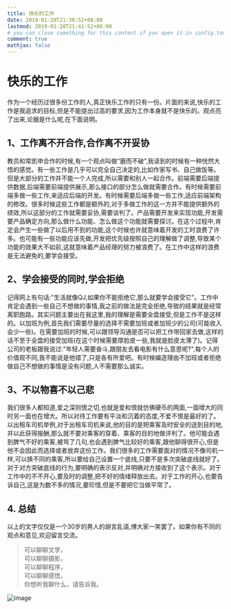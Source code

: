 ```yaml
---
title: 快乐的工作
date: 2019-01-20T21:38:52+08:00
lastmod: 2019-01-28T21:41:52+08:00
# you can close something for this content if you open it in config.toml.
comment: true
mathjax: false
---
```


# 快乐的工作

作为一个经历过很多份工作的人,真正快乐工作的只有一份。片面的来说,快乐的工作是我追求的目标,但是不能提出过高的要求,因为工作本身就不是快乐的。观点亮了出来,论据是什么呢,在下面说明。

## 1、工作离不开合作,合作离不开妥协

教员和常凯申合作的时候,有一个观点叫做“磨而不破”,我读到的时候有一种恍然大悟的感觉。有一些工作是几乎可以完全自己决定的,比如作家写书、自己做饭等。但是大部分的工作并不能一个人完成,所以需要和别人一起合作。前端需要后端提供数据,后端需要前端提供展示,那么接口的部分怎么做就需要合作。有时候需要前端多做一些工作,来适应后端的开发。有时候需要后端多做一些工作,适应前端架构的修改。很多时候这些工作都是额外的,对于多做工作的这一方并不能提供额外的绩效,所以这部分的工作就需要妥协,需要谈判了。产品需要开发来实现功能,开发需要产品确定方向,那么做什么功能、怎么做这个功能就需要探讨。在这个过程中,肯定会产生一些做了以后用不到的功能,这个时候也许就意味着开发的工时浪费了许多。也可能有一些功能应该先做,开发把优先级按照自己的理解做了调整,导致某个功能的效果大不如前,这就意味着产品经理的努力被浪费了。在工作中这样的浪费是无法避免的,要学会接受。

## 2、学会接受的同时,学会拒绝

记得网上有句话:"生活就像QJ,如果你不能拒绝它,那么就要学会接受它"。工作中肯定会遇到一些自己不想做的事情,我之前的做法是完全拒绝,导致的结果就是经常离职跑路。其实问题主要出在我这里,我的理解是需要全盘接受,但是工作不是这样的。以加班为例,首先我们需要尽量的选择不需要加班或者加班少的公司(可能收入会少一些)。在需要加班的时候,可以跟领导沟通是否可以把工作带回家去做,这样的话不至于全盘的接受加班(在这个时候需要厚脸皮一些,我就是脸皮太薄了)。记得公司的老板跟我说过:"年轻人需要奋斗,跟朋友去看电影有什么意思呢?",每个人的价值观不同,我不能说是他错了,只是各有所爱吧。有时候编造理由不加班或者拒绝做自己不想做的事情是没有问题,人不需要那么诚实。

## 3、不以物喜不以己悲

我们很多人都知道,爱之深则恨之切,也就是爱和恨就仿佛硬币的两面,一面增大的同时另一面也在增大。所以对待工作要有平淡和沉着的态度,不爱不恨是最好的了。以出租车司机举例,对于出租车司机来说,他的目的是把乘客及时安全的送到目的地,并以此获得报酬,那么就不要对乘客的穿着、乘客的目的地做评判了。他可能会遇到脾气不好的乘客,被骂了几句,也会遇到脾气比较好的乘客,跟他聊得很开心,但是他不会因此而选择或者放弃这份工作。我们很多的工作需要面对的情况不像司机一样,可以换不同的乘客,所以要给自己设置一个底线,只要不是多次突破底线就好了。对于对方突破底线的行为,要明确的表示反对,并明确对方接收到了这个表示。对于工作中的不不开心,要及时的调整,把不好的情绪释放出去。对于工作的开心,也要告诉自己,这是为数不多的情况,要珍惜,但是不要把它当做平常了。

## 4. 总结

以上的文字仅仅是一个30岁的男人的胡言乱语,博大家一笑罢了。如果你有不同的观点和意见,欢迎留言交流。

> 可以聊聊文学，   
> 可以聊聊摄影，   
> 可以聊聊程序，   
> 可以聊聊感悟，   
> 你想听我聊什么，请告诉我。

![image](https://mmbiz.qpic.cn/mmbiz_jpg/IDHaWiaS8DJpDWaY4ZNTpQR4riciaVTEqPkpwGNwbmUxHUjv8licNxNlD9IEia7rCb8KYibdRWCiamYGRfetNW1CyqWTQ/0?wx_fmt=jpeg)
